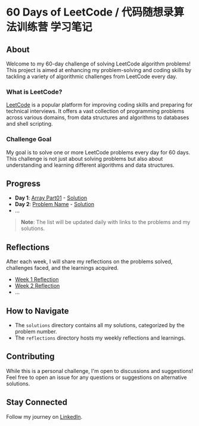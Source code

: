 # 60 Days of LeetCode / 代码随想录算法训练营 学习笔记 

## About

Welcome to my 60-day challenge of solving LeetCode algorithm problems! This project is aimed at enhancing my problem-solving and coding skills by tackling a variety of algorithmic challenges from LeetCode every day. 

### What is LeetCode?

[LeetCode](https://leetcode.com/) is a popular platform for improving coding skills and preparing for technical interviews. It offers a vast collection of programming problems across various domains, from data structures and algorithms to databases and shell scripting.

### Challenge Goal

My goal is to solve one or more LeetCode problems every day for 60 days. This challenge is not just about solving problems but also about understanding and learning different algorithms and data structures.

## Progress

- **Day 1**: [Array Part01](link-to-problem) - [Solution](https://github.com/Carol915/-/blob/main/代码随想录算法训练营Day1%20Array01.py)
- **Day 2**: [Problem Name](link-to-problem) - [Solution](link-to-your-solution)
- ...

> **Note**: The list will be updated daily with links to the problems and my solutions.

## Reflections

After each week, I will share my reflections on the problems solved, challenges faced, and the learnings acquired.

- [Week 1 Reflection](link-to-reflection)
- [Week 2 Reflection](link-to-reflection)
- ...

## How to Navigate

- The `solutions` directory contains all my solutions, categorized by the problem number.
- The `reflections` directory hosts my weekly reflections and learnings.

## Contributing

While this is a personal challenge, I'm open to discussions and suggestions! Feel free to open an issue for any questions or suggestions on alternative solutions.

## Stay Connected

Follow my journey on [LinkedIn](https://www.linkedin.com/in/qitian-xing/).

